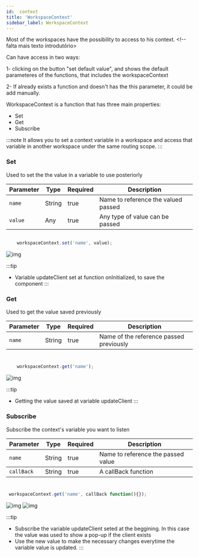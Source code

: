 ```yaml
---
id:  context
title: 'WorkspaceContext'
sidebar_label: WorkspaceContext
---
```



Most of the workspaces have the possibility to access to his context. <!-- falta mais texto introdutório>

Can have access in two ways:

1- clicking on the button "set default value", and shows the default parameteres of the functions, that includes the workspaceContext

2- If already exists a function and doesn't has the this parameter, it could be add manually.


WorkspaceContext is a function that has three main properties:

- Set
- Get
- Subscribe

:::note
It allows you to set a context variable in a workspace and access that variable in another workspace under the same routing scope.
:::

### Set

Used to set the the value in a variable to use posteriorly

<table className="custom-table">
    <thead>
        <tr>
            <th>Parameter</th>
            <th>Type</th>
            <th>Required</th>
            <th>Description</th>
        </tr>
    </thead>
    <tbody>
        <tr className="selected">
            <td><code>name</code></td>
            <td>String</td>
            <td>true</td>
            <td>Name to reference the valued passed</td>
        </tr>
         <tr className="selected">
            <td><code>value</code></td>
            <td>Any</td>
            <td>true</td>
            <td>Any type of value can be passed</td>
        </tr>
    </tbody>
</table>

##
```js
    workspaceContext.set('name', value);
```

![img](/img/responses/context_set_usage.png)

:::tip
- Variable updateClient set at function onInitialized, to save the component
:::

### Get

Used to get the value saved previously

<table className="custom-table">
    <thead>
        <tr>
            <th>Parameter</th>
            <th>Type</th>
            <th>Required</th>
            <th>Description</th>
        </tr>
    </thead>
    <tbody>
        <tr className="selected">
            <td><code>name</code></td>
            <td>String</td>
            <td>true</td>
            <td>Name of the reference passed previously</td>
        </tr>
    </tbody>
</table>

#
```js
    workspaceContext.get('name');
```

![img](/img/responses/context_get_usage.png)

:::tip
- Getting the value saved at variable updateClient 
:::

### Subscribe

Subscribe the context's variable you want to listen

<table className="custom-table">
    <thead>
        <tr>
            <th>Parameter</th>
            <th>Type</th>
            <th>Required</th>
            <th>Description</th>
        </tr>
    </thead>
    <tbody>
        <tr className="selected">
            <td><code>name</code></td>
            <td>String</td>
            <td>true</td>
            <td>Name to reference the passed value</td>
        </tr>
    </tbody>
    <tbody>
        <tr className="selected">
            <td><code>callBack</code></td>
            <td>String</td>
            <td>true</td>
            <td>A callBack function</td>
        </tr>
    </tbody>
</table>

#
```js
 workspaceContext.get('name', callBack function(){});
```

![img](/img/responses/context_subscribe_usage.png)
![img](/img/responses/show-pop-up-confirmation.png)


:::tip

- Subscribe the variable updateClient seted at the beggining. In this case the value was used to show a pop-up if the client exists
- Use the new value to make the necessary changes everytime the variable value is updated.
:::

<!-- falta fazer ligação com a página do método do sdk -->